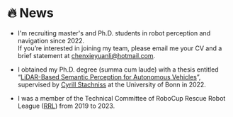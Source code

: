 
<span id="news"></span>

# 🔥 News

- I'm recruiting master's and Ph.D. students in robot perception and navigation since 2022.  
  If you’re interested in joining my team, please email me your CV and a brief statement at chenxieyuanli@hotmail.com.
 
- I obtained my Ph.D. degree (summa cum laude) with a thesis entitled “[LiDAR-Based Semantic Perception for Autonomous Vehicles](https://hdl.handle.net/20.500.11811/10228)”,  
  supervised by [Cyrill Stachniss](https://www.ipb.uni-bonn.de/people/cyrill-stachniss/index.html) at the University of Bonn in 2022.

- I was a member of the Technical Committee of RoboCup Rescue Robot League ([RRL](https://rrl.robocup.org/)) from 2019 to 2023.



